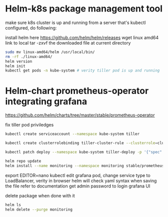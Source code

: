 # Helm-k8s package management tool
make sure k8s cluster is up and running
from a server that's kubectl configured, do following:

install helm here https://github.com/helm/helm/releases
wget linux amd64 link to local
tar -zxvf the downloaded file at current directory

```bash
sudo mv linux-amd64/helm /usr/local/bin/
rm -rf ./linux-amd64/
helm version
helm init
kubectl get pods -n kube-system # verity tiller pod is up and running

```
# Helm-chart prometheus-operator integrating grafana
https://github.com/helm/charts/tree/master/stable/prometheus-operator

fix tiller pod priviledges  
```bash
kubectl create serviceaccount --namespace kube-system tiller

kubectl create clusterrolebinding tiller-cluster-rule --clusterrole=cluster-admin --serviceaccount=kube-system:tiller

kubectl patch deploy --namespace kube-system tiller-deploy -p '{"spec":{"template":{"spec":{"serviceAccount":"tiller"}}}}'
```
```bash
helm repo update
helm install --name monitoring --namespace monitoring stable/prometheus-operator
```
export EDITOR=nano
kubectl edit grafana pod, change service type to LoadBalancer, verity in browser
helm will check yaml syntax when saving the file
refer to documentation get admin password to login grafana UI

delete package when done with it 
```bash
helm ls
helm delete --purge monitoring
```

